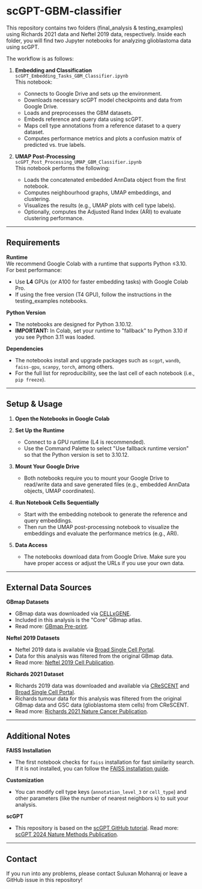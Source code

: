 # scGPT-GBM-classifier

This repository contains two folders (final_analysis & testing_examples) using Richards 2021 data and Neftel 2019 data, respectively. Inside each folder, you will find two Jupyter notebooks for analyzing glioblastoma data using scGPT. 

The workflow is as follows:

1. **Embedding and Classification**  
   `scGPT_Embedding_Tasks_GBM_Classifier.ipynb`  
   This notebook:
   - Connects to Google Drive and sets up the environment.
   - Downloads necessary scGPT model checkpoints and data from Google Drive.
   - Loads and preprocesses the GBM datasets.
   - Embeds reference and query data using scGPT.
   - Maps cell type annotations from a reference dataset to a query dataset.
   - Computes performance metrics and plots a confusion matrix of predicted vs. true labels.

2. **UMAP Post-Processing**  
   `scGPT_Post_Processing_UMAP_GBM_Classifier.ipynb`  
   This notebook performs the following:
   - Loads the concatenated embedded AnnData object from the first notebook.
   - Computes neighbourhood graphs, UMAP embeddings, and clustering.
   - Visualizes the results (e.g., UMAP plots with cell type labels).
   - Optionally, computes the Adjusted Rand Index (ARI) to evaluate clustering performance.

---

## Requirements

**Runtime**  
  We recommend Google Colab with a runtime that supports Python ≤3.10. For best performance:
  - Use **L4** GPUs (or A100 for faster embedding tasks) with Google Colab Pro.
  - If using the free version (T4 GPU), follow the instructions in the testing_examples notebooks.

**Python Version**  
  - The notebooks are designed for Python 3.10.12.  
  - **IMPORTANT:** In Colab, set your runtime to "fallback" to Python 3.10 if you see Python 3.11 was loaded.

**Dependencies**  
  - The notebooks install and upgrade packages such as `scgpt`, `wandb`, `faiss-gpu`, `scanpy`, `torch`, among others.  
  - For the full list for reproducibility, see the last cell of each notebook (i.e., `pip freeze`).

---

## Setup & Usage

1. **Open the Notebooks in Google Colab**

2. **Set Up the Runtime**
   - Connect to a GPU runtime (L4 is recommended).
   - Use the Command Palette to select "Use fallback runtime version" so that the Python version is set to 3.10.12.

3. **Mount Your Google Drive**
   - Both notebooks require you to mount your Google Drive to read/write data and save generated files (e.g., embedded AnnData objects, UMAP coordinates).

4. **Run Notebook Cells Sequentially**
   - Start with the embedding notebook to generate the reference and query embeddings.
   - Then run the UMAP post-processing notebook to visualize the embeddings and evaluate the performance metrics (e.g., ARI).

5. **Data Access**
   - The notebooks download data from Google Drive. Make sure you have proper access or adjust the URLs if you use your own data.

---

## External Data Sources

**GBmap Datasets**  
  - GBmap data was downloaded via [CELLxGENE](https://cellxgene.cziscience.com/collections/999f2a15-3d7e-440b-96ae-2c806799c08c).
  - Included in this analysis is the "Core" GBmap atlas.
  - Read more: [GBmap Pre-print](https://doi.org/10.1101/2022.08.27.505439).
  
**Neftel 2019 Datasets**  
  - Neftel 2019 data is available via [Broad Single Cell Portal](https://singlecell.broadinstitute.org/single_cell/study/SCP393).
  - Data for this analysis was filtered from the original GBmap data.
  - Read more: [Neftel 2019 Cell Publication](https://doi.org/10.1016/j.cell.2019.06.024).

**Richards 2021 Dataset**  
  - Richards 2019 data was downloaded and available via [CReSCENT](https://crescent.cloud) and [Broad Single Cell Portal](https://singlecell.broadinstitute.org/single_cell/study/SCP503).
  - Richards tumour data for this analysis was filtered from the original GBmap data and GSC data (glioblastoma stem cells) from CReSCENT.
  - Read more: [Richards 2021 Nature Cancer Publication](https://doi.org/10.1038/s43018-020-00154-9).
---

## Additional Notes

**FAISS Installation**  
  - The first notebook checks for `faiss` installation for fast similarity search. If it is not installed, you can follow the [FAISS installation guide](https://github.com/facebookresearch/faiss/wiki/Installing-Faiss).

**Customization**  
  - You can modify cell type keys (`annotation_level_3` or `cell_type`) and other parameters (like the number of nearest neighbors `k`) to suit your analysis.

**scGPT**  
  - This repository is based on the [scGPT GitHub tutorial](https://github.com/bowang-lab/scGPT/blob/main/tutorials/zero-shot/Tutorial_ZeroShot_Reference_Mapping.ipynb). Read more: [scGPT 2024 Nature Methods Publication](https://doi.org/10.1038/s41592-024-02201-0).

---
## Contact
If you run into any problems, please contact Suluxan Mohanraj or leave a GitHub issue in this repository!
